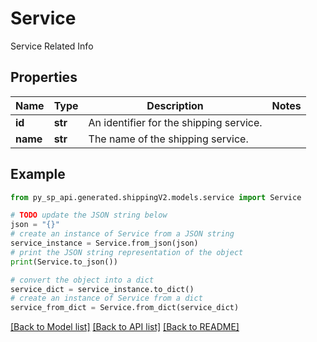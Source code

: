 # Service

Service Related Info

## Properties

Name | Type | Description | Notes
------------ | ------------- | ------------- | -------------
**id** | **str** | An identifier for the shipping service. | 
**name** | **str** | The name of the shipping service. | 

## Example

```python
from py_sp_api.generated.shippingV2.models.service import Service

# TODO update the JSON string below
json = "{}"
# create an instance of Service from a JSON string
service_instance = Service.from_json(json)
# print the JSON string representation of the object
print(Service.to_json())

# convert the object into a dict
service_dict = service_instance.to_dict()
# create an instance of Service from a dict
service_from_dict = Service.from_dict(service_dict)
```
[[Back to Model list]](../README.md#documentation-for-models) [[Back to API list]](../README.md#documentation-for-api-endpoints) [[Back to README]](../README.md)



